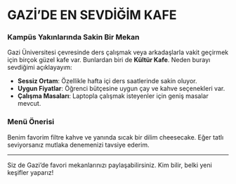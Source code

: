 # GAZİ’DE EN SEVDİĞİM KAFE

### Kampüs Yakınlarında Sakin Bir Mekan

Gazi Üniversitesi çevresinde ders çalışmak veya arkadaşlarla vakit geçirmek için birçok güzel kafe var. Bunlardan biri de **Kültür Kafe**. Neden burayı sevdiğimi açıklayayım:

-   **Sessiz Ortam**: Özellikle hafta içi ders saatlerinde sakin oluyor.
-   **Uygun Fiyatlar**: Öğrenci bütçesine uygun çay ve kahve seçenekleri var.
-   **Çalışma Masaları**: Laptopla çalışmak isteyenler için geniş masalar mevcut.

### Menü Önerisi

Benim favorim filtre kahve ve yanında sıcak bir dilim cheesecake. Eğer tatlı seviyorsanız mutlaka denemenizi tavsiye ederim.

---

Siz de Gazi’de favori mekanlarınızı paylaşabilirsiniz. Kim bilir, belki yeni keşifler yaparız!
